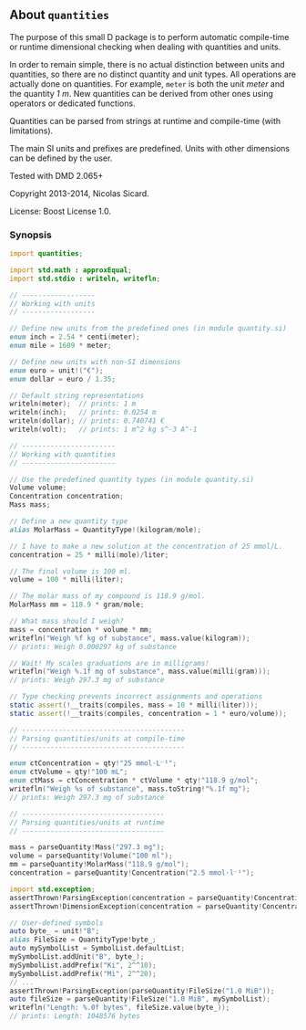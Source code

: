 ## About `quantities`

The purpose of this small D package is to perform automatic compile-time or
runtime dimensional checking when dealing with quantities and units.

In order to remain simple, there is no actual distinction between units and
quantities, so there are no distinct quantity and unit types. All operations
are actually done on quantities. For example, `meter` is both the unit _meter_
and the quantity _1 m_. New quantities can be derived from other ones using
operators or dedicated functions.

Quantities can be parsed from strings at runtime and compile-time (with
limitations).

The main SI units and prefixes are predefined. Units with other dimensions can
be defined by the user.

Tested with DMD 2.065+

Copyright 2013-2014, Nicolas Sicard.

License: Boost License 1.0.

### Synopsis

```d
import quantities;

import std.math : approxEqual;
import std.stdio : writeln, writefln;

// ------------------
// Working with units
// ------------------

// Define new units from the predefined ones (in module quantity.si)
enum inch = 2.54 * centi(meter);
enum mile = 1609 * meter;

// Define new units with non-SI dimensions
enum euro = unit!("€");
enum dollar = euro / 1.35;

// Default string representations
writeln(meter);  // prints: 1 m
writeln(inch);   // prints: 0.0254 m
writeln(dollar); // prints: 0.740741 €
writeln(volt);   // prints: 1 m^2 kg s^-3 A^-1

// -----------------------
// Working with quantities
// -----------------------

// Use the predefined quantity types (in module quantity.si)
Volume volume;
Concentration concentration;
Mass mass;

// Define a new quantity type
alias MolarMass = QuantityType!(kilogram/mole);

// I have to make a new solution at the concentration of 25 mmol/L.
concentration = 25 * milli(mole)/liter;

// The final volume is 100 ml.
volume = 100 * milli(liter);

// The molar mass of my compound is 118.9 g/mol.
MolarMass mm = 118.9 * gram/mole;

// What mass should I weigh?
mass = concentration * volume * mm;
writefln("Weigh %f kg of substance", mass.value(kilogram)); 
// prints: Weigh 0.000297 kg of substance

// Wait! My scales graduations are in milligrams!
writefln("Weigh %.1f mg of substance", mass.value(milli(gram)));
// prints: Weigh 297.3 mg of substance

// Type checking prevents incorrect assignments and operations
static assert(!__traits(compiles, mass = 10 * milli(liter)));
static assert(!__traits(compiles, concentration = 1 * euro/volume));

// ----------------------------------------
// Parsing quantities/units at compile-time
// ----------------------------------------

enum ctConcentration = qty!"25 mmol⋅L⁻¹";
enum ctVolume = qty!"100 mL";
enum ctMass = ctConcentration * ctVolume * qty!"118.9 g/mol";
writefln("Weigh %s of substance", mass.toString!"%.1f mg");
// prints: Weigh 297.3 mg of substance

// -----------------------------------
// Parsing quantities/units at runtime
// -----------------------------------

mass = parseQuantity!Mass("297.3 mg");
volume = parseQuantity!Volume("100 ml");
mm = parseQuantity!MolarMass("118.9 g/mol");
concentration = parseQuantity!Concentration("2.5 mmol⋅l⁻¹");

import std.exception;
assertThrown!ParsingException(concentration = parseQuantity!Concentration("10 qGz"));
assertThrown!DimensionException(concentration = parseQuantity!Concentration("2.5 g⋅L⁻¹"));

// User-defined symbols
auto byte_ = unit!"B";
alias FileSize = QuantityType!byte_;
auto mySymbolList = SymbolList.defaultList;
mySymbolList.addUnit("B", byte_);
mySymbolList.addPrefix("Ki", 2^^10);
mySymbolList.addPrefix("Mi", 2^^20);
// ...
assertThrown!ParsingException(parseQuantity!FileSize("1.0 MiB"));
auto fileSize = parseQuantity!FileSize("1.0 MiB", mySymbolList);
writefln("Length: %.0f bytes", fileSize.value(byte_));
// prints: Length: 1048576 bytes
```
